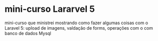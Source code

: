 # mini-curso Lararvel 5

mini-curso que ministrei mostrando como fazer algumas coisas com o Laravel 5: upload de imagens, valdação de forms, operações com o com banco de dados Mysql
